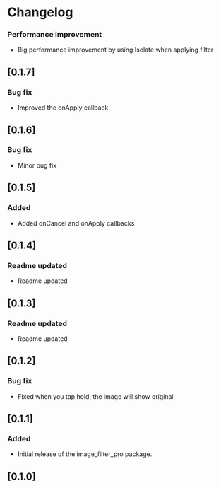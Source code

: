 
# Changelog

### Performance improvement
- Big performance improvement by using Isolate when applying filter

## [0.1.7]


### Bug fix
- Improved the onApply callback

## [0.1.6]

### Bug fix
- Minor bug fix

## [0.1.5]

### Added
- Added onCancel and onApply callbacks

## [0.1.4]

### Readme updated
- Readme updated

## [0.1.3]

### Readme updated
- Readme updated

## [0.1.2]

### Bug fix
- Fixed when you tap hold, the image will show original

## [0.1.1]

### Added
- Initial release of the image_filter_pro package.

## [0.1.0]
